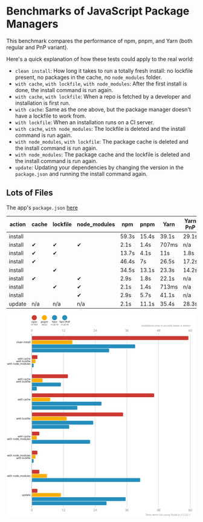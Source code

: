 # Benchmarks of JavaScript Package Managers

This benchmark compares the performance of npm, pnpm, and Yarn (both regular and PnP variant).

Here's a quick explanation of how these tests could apply to the real world:

- `clean install`: How long it takes to run a totally fresh install: no lockfile present, no packages in the cache, no `node_modules` folder.
- `with cache`, `with lockfile`, `with node_modules`: After the first install is done, the install command is run again.
- `with cache`, `with lockfile`: When a repo is fetched by a developer and installation is first run.
- `with cache`: Same as the one above, but the package manager doesn't have a lockfile to work from.
- `with lockfile`: When an installation runs on a CI server.
- `with cache`, `with node_modules`: The lockfile is deleted and the install command is run again.
- `with node_modules`, `with lockfile`: The package cache is deleted and the install command is run again.
- `with node_modules`: The package cache and the lockfile is deleted and the install command is run again.
- `update`: Updating your dependencies by changing the version in the `package.json` and running the install command again.

## Lots of Files

The app's `package.json` [here](https://github.com/pnpm/pnpm.github.io/blob/main/benchmarks/fixtures/alotta-files/package.json)

| action  | cache | lockfile | node_modules| npm | pnpm | Yarn | Yarn PnP |
| ---     | ---   | ---      | ---         | --- | --- | --- | --- |
| install |       |          |             | 59.3s | 15.4s | 39.1s | 29.1s |
| install | ✔     | ✔        | ✔           | 2.1s | 1.4s | 707ms | n/a |
| install | ✔     | ✔        |             | 13.7s | 4.1s | 11s | 1.8s |
| install | ✔     |          |             | 46.4s | 7s | 26.5s | 17.2s |
| install |       | ✔        |             | 34.5s | 13.1s | 23.3s | 14.2s |
| install | ✔     |          | ✔           | 2.9s | 1.8s | 22.1s | n/a |
| install |       | ✔        | ✔           | 2.1s | 1.4s | 713ms | n/a |
| install |       |          | ✔           | 2.9s | 5.7s | 41.1s | n/a |
| update  | n/a   | n/a      | n/a         | 2.1s | 11.1s | 35.4s | 28.3s |

![Graph of the alotta-files results](../../static/img/benchmarks/alotta-files.svg)